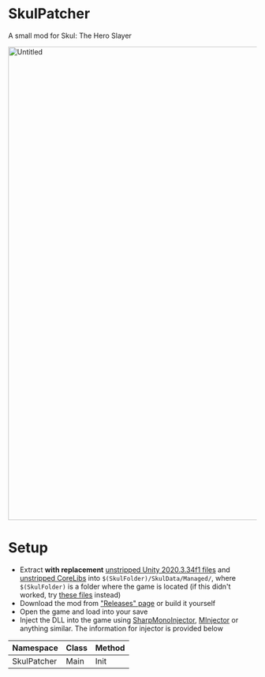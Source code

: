 # SkulPatcher
A small mod for Skul: The Hero Slayer

<img width="960" alt="Untitled" src="https://user-images.githubusercontent.com/45824078/218150426-c41380ac-4882-4484-93e0-894ff66cd94e.png">

# Setup
- Extract **with replacement** [unstripped Unity 2020.3.34f1 files](https://unity.bepinex.dev/libraries/2020.3.34.zip) and [unstripped CoreLibs](https://unity.bepinex.dev/corlibs/2020.3.34.zip) into `$(SkulFolder)/SkulData/Managed/`, where `$(SkulFolder)` is a folder where the game is located (if this didn't worked, try [these files](https://mega.nz/folder/hnICRaYb#hZKCIBME5rKMemDnHmWd4g) instead)
- Download the mod from ["Releases" page](https://github.com/limtis0/SkulPatcher/releases) or build it yourself
- Open the game and load into your save
- Inject the DLL into the game using [SharpMonoInjector](https://github.com/warbler/SharpMonoInjector), [MInjector](https://github.com/EquiFox/MInjector) or anything similar. The information for injector is provided below

| Namespace | Class | Method |
| --------- | ----- | ------ |
| SkulPatcher | Main | Init |
